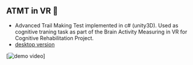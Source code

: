 ## ATMT in VR 🧠

- Advanced Trail Making Test implemented in c# (unity3D). Used as cognitive traning task as part of the Brain Activity Measuring in VR for Cognitive Rehabilitation Project. 
- [desktop version](https://github.com/huxianyin/ATMT)


[![demo video](https://vimeo.com/721317240)]


